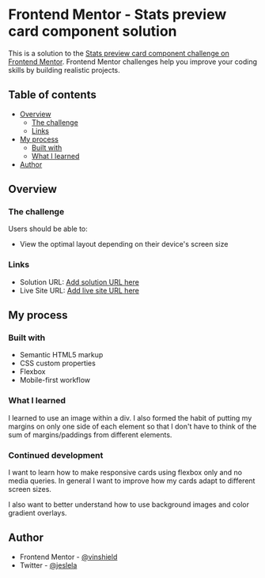# Frontend Mentor - Stats preview card component solution

This is a solution to the [Stats preview card component challenge on Frontend Mentor](https://www.frontendmentor.io/challenges/stats-preview-card-component-8JqbgoU62). Frontend Mentor challenges help you improve your coding skills by building realistic projects. 

## Table of contents

- [Overview](#overview)
  - [The challenge](#the-challenge)
  - [Links](#links)
- [My process](#my-process)
  - [Built with](#built-with)
  - [What I learned](#what-i-learned)
- [Author](#author)

## Overview

### The challenge

Users should be able to:

- View the optimal layout depending on their device's screen size


### Links

- Solution URL: [Add solution URL here](https://your-solution-url.com)
- Live Site URL: [Add live site URL here](https://your-live-site-url.com)

## My process

### Built with

- Semantic HTML5 markup
- CSS custom properties
- Flexbox
- Mobile-first workflow

### What I learned

I learned to use an image within a div. I also formed the habit of putting my margins on only one side of each element so that I don't have to think of the sum of margins/paddings from different elements.

### Continued development

I want to learn how to make responsive cards using flexbox only and no media queries. In general I want to improve how my cards adapt to different screen sizes. 

I also want to better understand how to use background images and color gradient overlays. 


## Author

- Frontend Mentor - [@vinshield](https://www.frontendmentor.io/profile/vinshield)
- Twitter - [@jeslela](https://www.twitter.com/jeslela)
